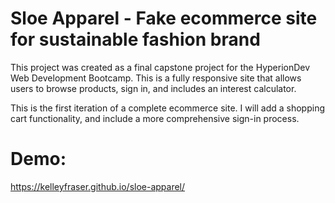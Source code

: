# Sloe Apparel - Fake ecommerce site for sustainable fashion brand

This project was created as a final capstone project for the HyperionDev Web Development Bootcamp. This is a fully responsive site that allows users to browse products, sign in, and includes an interest calculator.

This is the first iteration of a complete ecommerce site. I will add a shopping cart functionality, and include a more comprehensive sign-in process. 

# Demo: 

https://kelleyfraser.github.io/sloe-apparel/